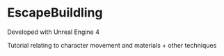 # EscapeBuildling

Developed with Unreal Engine 4

Tutorial relating to character movement and materials + other techniques